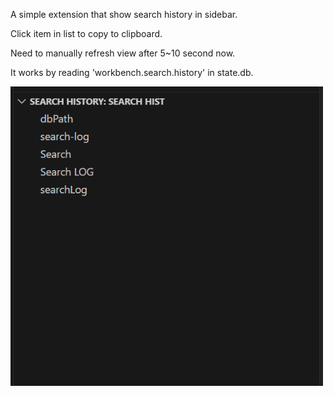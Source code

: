 A simple extension that show search history in sidebar.

Click item in list to copy to clipboard.

Need to manually refresh view after 5~10 second now. 

It works by reading 'workbench.search.history' in state.db. 

<img src="resources/printScreen-view.png" width="500">
